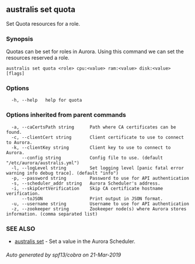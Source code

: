 ## australis set quota

Set Quota resources for a role.

### Synopsis

Quotas can be set for roles in Aurora. Using this command we can set the resources reserved a role.

```
australis set quota <role> cpu:<value> ram:<value> disk:<value> [flags]
```

### Options

```
  -h, --help   help for quota
```

### Options inherited from parent commands

```
  -a, --caCertsPath string      Path where CA certificates can be found.
  -c, --clientCert string       Client certificate to use to connect to Aurora.
  -k, --clientKey string        Client key to use to connect to Aurora.
      --config string           Config file to use. (default "/etc/aurora/australis.yml")
  -l, --logLevel string         Set logging level [panic fatal error warning info debug trace]. (default "info")
  -p, --password string         Password to use for API authentication
  -s, --scheduler_addr string   Aurora Scheduler's address.
  -i, --skipCertVerification    Skip CA certificate hostname verification.
      --toJSON                  Print output in JSON format.
  -u, --username string         Username to use for API authentication
  -z, --zookeeper string        Zookeeper node(s) where Aurora stores information. (comma separated list)
```

### SEE ALSO

* [australis set](australis_set.md)	 - Set a value in the Aurora Scheduler.

###### Auto generated by spf13/cobra on 21-Mar-2019
